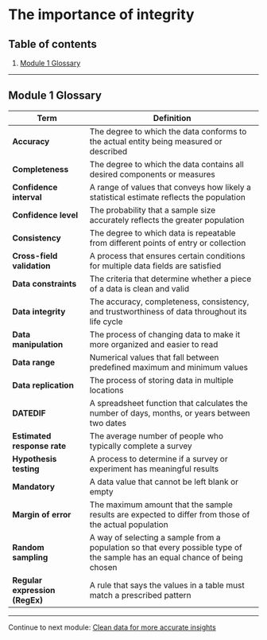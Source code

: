 # The importance of integrity

## Table of contents

1. [Module 1 Glossary](#module-1-glossary)

---

## Module 1 Glossary

| Term | Definition |
| --- | --- |
| **Accuracy** | The degree to which the data conforms to the actual entity being measured or described |
| **Completeness** | The degree to which the data contains all desired components or measures |
| **Confidence interval** | A range of values that conveys how likely a statistical estimate reflects the population |
| **Confidence level** | The probability that a sample size accurately reflects the greater population |
| **Consistency** | The degree to which data is repeatable from different points of entry or collection |
| **Cross-field validation** | A process that ensures certain conditions for multiple data fields are satisfied |
| **Data constraints** | The criteria that determine whether a piece of a data is clean and valid |
| **Data integrity** | The accuracy, completeness, consistency, and trustworthiness of data throughout its life cycle |
| **Data manipulation** | The process of changing data to make it more organized and easier to read |
| **Data range** | Numerical values that fall between predefined maximum and minimum values |
| **Data replication** | The process of storing data in multiple locations |
| **DATEDIF** | A spreadsheet function that calculates the number of days, months, or years between two dates |
| **Estimated response rate** | The average number of people who typically complete a survey |
| **Hypothesis testing** | A process to determine if a survey or experiment has meaningful results |
| **Mandatory** | A data value that cannot be left blank or empty |
| **Margin of error** | The maximum amount that the sample results are expected to differ from those of the actual population |
| **Random sampling** | A way of selecting a sample from a population so that every possible type of the sample has an equal chance of being chosen |
| **Regular expression (RegEx)** | A rule that says the values in a table must match a prescribed pattern |

---

Continue to next module: [Clean data for more accurate insights](/4-Process-Data-from-Dirty-to-Clean/2-Clean-data-for-more-accurate-insights.md)
